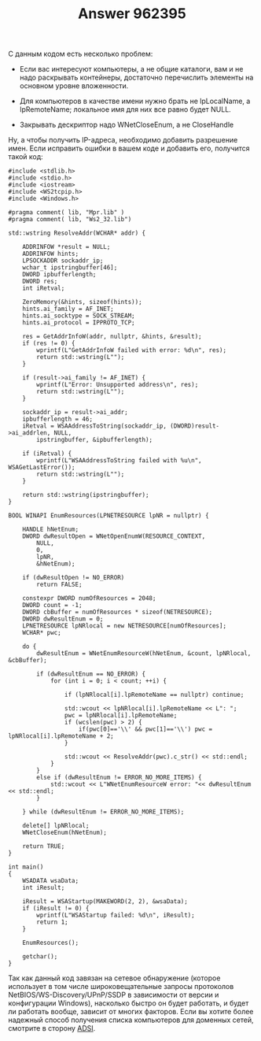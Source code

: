 ﻿---
title: "Answer 962395"
se.owner.user_id: 240512
se.owner.display_name: "MSDN.WhiteKnight"
se.owner.link: "https://ru.stackoverflow.com/users/240512/msdn-whiteknight"
se.answer_id: 962395
se.question_id: 962254
se.post_type: answer
se.score: 1
se.is_accepted: False
---
<p>С данным кодом есть несколько проблем:</p>

<ul>
<li><p>Если вас интересуют компьютеры, а не общие каталоги, вам и не надо раскрывать контейнеры, достаточно перечислить элементы на основном уровне вложенности. </p></li>
<li><p>Для компьютеров в качестве имени нужно брать не lpLocalName, а lpRemoteName; локальное имя для них все равно будет NULL. </p></li>
<li><p>Закрывать дескриптор надо WNetCloseEnum, а не CloseHandle</p></li>
</ul>

<p>Ну, а чтобы получить IP-адреса, необходимо добавить разрешение имен. Если исправить ошибки в вашем коде и добавить его, получится такой код:</p>

<pre><code>#include &lt;stdlib.h&gt;
#include &lt;stdio.h&gt;
#include &lt;iostream&gt;
#include &lt;WS2tcpip.h&gt;
#include &lt;Windows.h&gt;

#pragma comment( lib, "Mpr.lib" )
#pragma comment( lib, "Ws2_32.lib")

std::wstring ResolveAddr(WCHAR* addr) {

    ADDRINFOW *result = NULL;   
    ADDRINFOW hints;
    LPSOCKADDR sockaddr_ip;
    wchar_t ipstringbuffer[46];
    DWORD ipbufferlength;
    DWORD res;  
    int iRetval;

    ZeroMemory(&amp;hints, sizeof(hints));
    hints.ai_family = AF_INET;
    hints.ai_socktype = SOCK_STREAM;
    hints.ai_protocol = IPPROTO_TCP;       

    res = GetAddrInfoW(addr, nullptr, &amp;hints, &amp;result);
    if (res != 0) {
        wprintf(L"GetAddrInfoW failed with error: %d\n", res);
        return std::wstring(L"");
    }

    if (result-&gt;ai_family != AF_INET) {
        wprintf(L"Error: Unsupported address\n", res);
        return std::wstring(L"");
    }

    sockaddr_ip = result-&gt;ai_addr;
    ipbufferlength = 46;
    iRetval = WSAAddressToString(sockaddr_ip, (DWORD)result-&gt;ai_addrlen, NULL,
        ipstringbuffer, &amp;ipbufferlength);

    if (iRetval) {
        wprintf(L"WSAAddressToString failed with %u\n", WSAGetLastError());
        return std::wstring(L"");
    }

    return std::wstring(ipstringbuffer);    
}

BOOL WINAPI EnumResources(LPNETRESOURCE lpNR = nullptr) {

    HANDLE hNetEnum;
    DWORD dwResultOpen = WNetOpenEnumW(RESOURCE_CONTEXT,
        NULL,
        0,
        lpNR,
        &amp;hNetEnum);

    if (dwResultOpen != NO_ERROR)
        return FALSE;

    constexpr DWORD numOfResources = 2048;
    DWORD count = -1;
    DWORD cbBuffer = numOfResources * sizeof(NETRESOURCE);
    DWORD dwResultEnum = 0;
    LPNETRESOURCE lpNRlocal = new NETRESOURCE[numOfResources]; 
    WCHAR* pwc;

    do {
        dwResultEnum = WNetEnumResourceW(hNetEnum, &amp;count, lpNRlocal, &amp;cbBuffer);

        if (dwResultEnum == NO_ERROR) {
            for (int i = 0; i &lt; count; ++i) {

                if (lpNRlocal[i].lpRemoteName == nullptr) continue;

                std::wcout &lt;&lt; lpNRlocal[i].lpRemoteName &lt;&lt; L": ";
                pwc = lpNRlocal[i].lpRemoteName;
                if (wcslen(pwc) &gt; 2) {
                    if(pwc[0]=='\\' &amp;&amp; pwc[1]=='\\') pwc = lpNRlocal[i].lpRemoteName + 2;
                }               

                std::wcout &lt;&lt; ResolveAddr(pwc).c_str() &lt;&lt; std::endl;        
            }           
        }       
        else if (dwResultEnum != ERROR_NO_MORE_ITEMS) {
            std::wcout &lt;&lt; L"WNetEnumResourceW error: "&lt;&lt; dwResultEnum &lt;&lt; std::endl;
        }

    } while (dwResultEnum != ERROR_NO_MORE_ITEMS);

    delete[] lpNRlocal;
    WNetCloseEnum(hNetEnum);

    return TRUE;
}

int main()
{
    WSADATA wsaData;
    int iResult;

    iResult = WSAStartup(MAKEWORD(2, 2), &amp;wsaData);
    if (iResult != 0) {
        wprintf(L"WSAStartup failed: %d\n", iResult);
        return 1;
    }   

    EnumResources();

    getchar();
}
</code></pre>

<p>Так как данный код завязан на сетевое обнаружение (которое использует в том числе широковещательные запросы протоколов NetBIOS/WS-Discovery/UPnP/SSDP в зависимости от версии и конфигурации Windows), насколько быстро он будет работать, и будет ли работать вообще, зависит от многих факторов. Если вы хотите более надежный способ получения списка компьютеров для доменных сетей, смотрите в сторону <a href="https://docs.microsoft.com/en-us/windows/desktop/ADSI/active-directory-service-interfaces-adsi" rel="nofollow noreferrer">ADSI</a>.</p>
